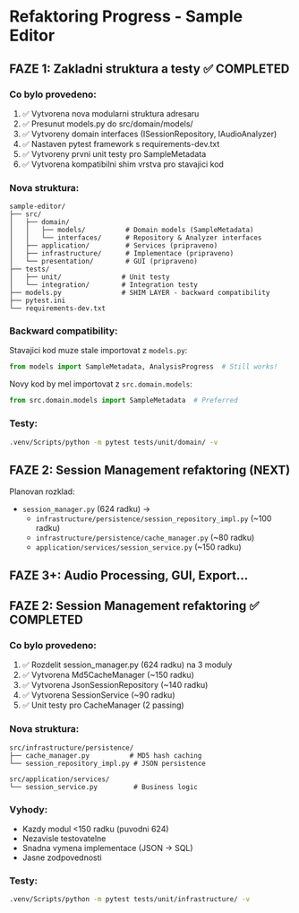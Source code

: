 # Refaktoring Progress - Sample Editor

## FAZE 1: Zakladni struktura a testy ✅ COMPLETED

### Co bylo provedeno:
1. ✅ Vytvorena nova modularni struktura adresaru
2. ✅ Presunut models.py do src/domain/models/
3. ✅ Vytvoreny domain interfaces (ISessionRepository, IAudioAnalyzer)
4. ✅ Nastaven pytest framework s requirements-dev.txt
5. ✅ Vytvoreny prvni unit testy pro SampleMetadata
6. ✅ Vytvorena kompatibilni shim vrstva pro stavajici kod

### Nova struktura:
```
sample-editor/
├── src/
│   ├── domain/
│   │   ├── models/          # Domain models (SampleMetadata)
│   │   └── interfaces/      # Repository & Analyzer interfaces
│   ├── application/         # Services (pripraveno)
│   ├── infrastructure/      # Implementace (pripraveno)
│   └── presentation/        # GUI (pripraveno)
├── tests/
│   ├── unit/               # Unit testy
│   └── integration/        # Integration testy
├── models.py               # SHIM LAYER - backward compatibility
├── pytest.ini
└── requirements-dev.txt
```

### Backward compatibility:
Stavajici kod muze stale importovat z `models.py`:
```python
from models import SampleMetadata, AnalysisProgress  # Still works!
```

Novy kod by mel importovat z `src.domain.models`:
```python
from src.domain.models import SampleMetadata  # Preferred
```

### Testy:
```bash
.venv/Scripts/python -m pytest tests/unit/domain/ -v
```

## FAZE 2: Session Management refaktoring (NEXT)

Planovan rozklad:
- `session_manager.py` (624 radku) →
  - `infrastructure/persistence/session_repository_impl.py` (~100 radku)
  - `infrastructure/persistence/cache_manager.py` (~80 radku)
  - `application/services/session_service.py` (~150 radku)

## FAZE 3+: Audio Processing, GUI, Export...


## FAZE 2: Session Management refaktoring ✅ COMPLETED

### Co bylo provedeno:
1. ✅ Rozdelit session_manager.py (624 radku) na 3 moduly
2. ✅ Vytvorena Md5CacheManager (~150 radku)
3. ✅ Vytvorena JsonSessionRepository (~140 radku)  
4. ✅ Vytvorena SessionService (~90 radku)
5. ✅ Unit testy pro CacheManager (2 passing)

### Nova struktura:
```
src/infrastructure/persistence/
├── cache_manager.py          # MD5 hash caching
└── session_repository_impl.py # JSON persistence

src/application/services/
└── session_service.py         # Business logic
```

### Vyhody:
- Kazdy modul <150 radku (puvodni 624)
- Nezavisle testovatelne
- Snadna vymena implementace (JSON -> SQL)
- Jasne zodpovednosti

### Testy:
```bash
.venv/Scripts/python -m pytest tests/unit/infrastructure/ -v
```

